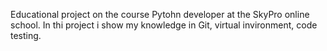 Educational project on the course Pytohn developer at the SkyPro online school.
In thi project i show my knowledge in Git, virtual invironment, code testing.

